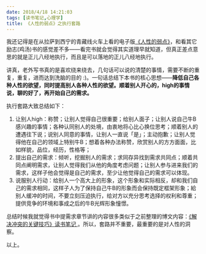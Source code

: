 ```yaml
---
date: 2018/4/18 14:21:03
tags: [读书笔记,心理学]
title: 《人性的弱点》之执行套路
---
```


我还记得是在从拉萨到西宁的青藏线火车上看的电子版[《人性的弱点》][1]，和看其它励志(鸡汤)书的感觉差不多——看完书就会觉得其实道理早就知道，但真正差点意思的就是正儿八经地执行，而且是可以落地的正儿八经地执行。

讲真，老外写书真的是喜欢绕来绕去，几句话可以说的清楚的事情，需要不断的重复，重复，进而达到洗脑的目的 :)。一句话总结下本书的核心思想——**降低自己各种人性的欲望，同时提高别人各种人性的欲望。顺着别人开心的，high的事情说，聊的好了，再开始自己的需求。**

执行套路大致总结如下：

1. 让别人high：称赞；让别人觉得自己很重要；给别人面子；让别人说自己牛B感兴趣的事情；各种认同别人的处境，由衷地将心比心换位思考；顺着别人的遭遇往下说；说别人同意的事情，让别人一直说「是」；主动抱歉；让别人觉得他在自己的领域上特别牛B；想着各种办法称赞，欣赏别人的方方面面，比如样貌，品位，经历，性格等；
2. 提出自己的需求：倾听，挖掘别人的需求；求同存异找到需求共同点；顺着共同点阐明需求，让别人觉得我们从他的角度考虑问题；让别人参与进来我们的需求，这样子他会觉得是自己的需求，至少让他觉得自己的需求可以体现。
3. 说服别人行动：给别人一个高大上的形象，这个形象和实际相反，却和我们自己的需求相同，这样子人为了保持自己牛B的形象而会保持既定框架形象；給别人缓冲的时间，不要立刻压迫执行，给对方以充分思考选择的权利和尊重；提供竞争的环境和事成之后的牛B光辉形象憧憬。

总结时候我就觉得书中提需求章节讲的内容很多类似于之前整理的博文内容：[《解决冲突的关键技巧》读书笔记 ][2]。所以，套路并不重要，最重要的是对人性的洞察。

以上。


  [1]: http://www.duokan.com/book/33887
  [2]: 2016/08/07/book-change-the-conversation-learn-note/